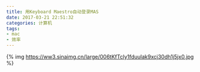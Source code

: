 ```yaml
---
title: 用Keyboard Maestro自动登录MAS
date: 2017-03-21 22:51:32
categories: 计算机
tags:
- mac
- 效率
---
```


{% img https://ww3.sinaimg.cn/large/006tKfTcly1fduulak9xcj30dh1j5jx0.jpg %}
